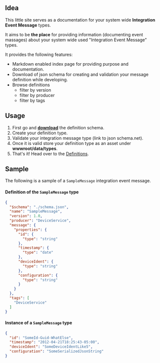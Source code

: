 ## Idea
This little site serves as a documentation for your system wide **Integration Event Message** types.

It aims to be **the place** for providing information (documenting event massages) about your 
system wide used "Integration Event Message" types.

It provides the following features:
- Markdown enabled index page for providing purpose and documentation.
- Download of json schema for creating and validation your message definition while developing.
- Browse definitions
  - filter by version
  - filter by producer
  - filter by tags


## Usage
1. First go and **[download](./types/schema.json)** the definition schema.
2. Create your definition type.
3. Validate your integration message type (link to json schema.net).
4. Once it is valid store your definition type as an asset under **wwwroot/data/types**.
5. That's it! Head over to the [Definitions](./Definitions).


## Sample
The following is a sample of a `SampleMessage` integration event message.

#### Definition of the `SampleMessage` type
```json
{
  "$schema": "./schema.json",
  "name": "SampleMessage",
  "version": 1.0,
  "producer": "DeviceService",
  "message": {
    "properties": {
      "id": {
        "type": "string"
      },
      "timestamp": {
        "type": "date"
      },
      "deviceIdent": {
        "type": "string"
      },
      "configuration": {
        "type": "string"
      }
    }
  },
  "tags": [
    "DeviceService"
  ]
}
```

#### Instance of a `SampleMessage` type
```json
{
  "id": "SomeId-Guid-WhatElse",
  "timestamp": "2012-04-21T18:25:43-05:00",
  "deviceIdent": "SomeDeviceIdentLike5",
  "configuration": "SomeSerializedJsonString"
}
```